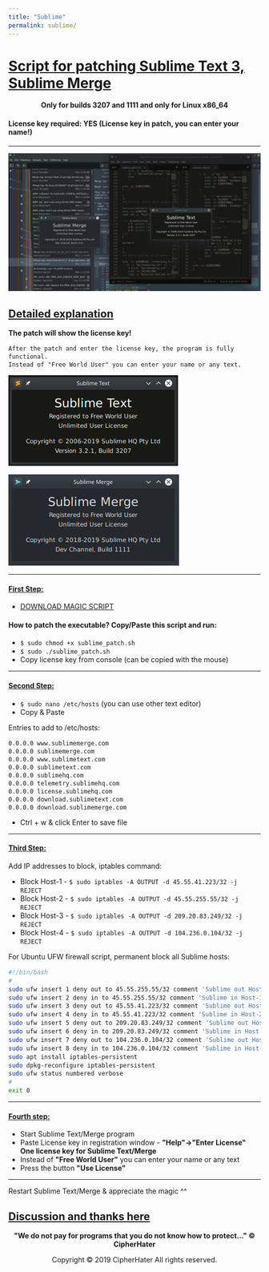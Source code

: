 ```yaml
---
title: "Sublime"
permalink: sublime/
---
```


# [Script for patching Sublime Text 3, Sublime Merge]()

<center>
	<p><b>
		Only for builds 3207 and 1111 and only for Linux x86_64
	</b></p>
</center>

#### License key required: YES (License key in patch, you can enter your name!)

---

![BIG](images/big.jpg)


## [Detailed explanation]()


**The patch will show the license key!**

```
After the patch and enter the license key, the program is fully functional.
Instead of "Free World User" you can enter your name or any text.
```

![BIG](images/3207.jpg)

![BIG](images/1111.jpg)

---

#### [First Step:]()
 
- [DOWNLOAD MAGIC SCRIPT](https://raw.githubusercontent.com/cipherhater/CipherHater/master/sublime_patch.sh)

 
#### How to patch the executable? Copy/Paste this script and run:

- ```$ sudo chmod +x sublime_patch.sh```
- ```$ sudo ./sublime_patch.sh```
- Copy license key from console (can be copied with the mouse)

---

#### [Second Step:]()

 - ```$ sudo nano /etc/hosts``` (you can use other text editor)
 - Copy & Paste

Entries to add to /etc/hosts:

```
0.0.0.0 www.sublimemerge.com
0.0.0.0 sublimemerge.com
0.0.0.0 www.sublimetext.com
0.0.0.0 sublimetext.com
0.0.0.0 sublimehq.com
0.0.0.0 telemetry.sublimehq.com
0.0.0.0 license.sublimehq.com
0.0.0.0 download.sublimetext.com
0.0.0.0 download.sublimemerge.com
```
 
 - Ctrl + w & click Enter to save file
 
---

#### [Third Step:]()
 
Add IP addresses to block, iptables command:

 - Block Host-1 - ```$ sudo iptables -A OUTPUT -d 45.55.41.223/32 -j REJECT```
 - Block Host-2 - ```$ sudo iptables -A OUTPUT -d 45.55.255.55/32 -j REJECT```
 - Block Host-3 - ```$ sudo iptables -A OUTPUT -d 209.20.83.249/32 -j REJECT```
 - Block Host-4 - ```$ sudo iptables -A OUTPUT -d 104.236.0.104/32 -j REJECT```

For Ubuntu UFW firewall script, permanent block all Sublime hosts:

```bash
#!/bin/bash
#
sudo ufw insert 1 deny out to 45.55.255.55/32 comment 'Sublime out Host-1'
sudo ufw insert 2 deny in to 45.55.255.55/32 comment 'Sublime in Host-1'
sudo ufw insert 3 deny out to 45.55.41.223/32 comment 'Sublime out Host-2'
sudo ufw insert 4 deny in to 45.55.41.223/32 comment 'Sublime in Host-2'
sudo ufw insert 5 deny out to 209.20.83.249/32 comment 'Sublime out Host-3'
sudo ufw insert 6 deny in to 209.20.83.249/32 comment 'Sublime in Host-3'
sudo ufw insert 7 deny out to 104.236.0.104/32 comment 'Sublime out Host-4'
sudo ufw insert 8 deny in to 104.236.0.104/32 comment 'Sublime in Host-4'
sudo apt install iptables-persistent
sudo dpkg-reconfigure iptables-persistent
sudo ufw status numbered verbose
#
exit 0
```

---

#### [Fourth step:]()

- Start Sublime Text/Merge program
- Paste License key in registration window - **"Help"->"Enter License"**
  **One license key for Sublime Text/Merge**
- Instead of **"Free World User"** you can enter your name or any text
- Press the button **"Use License"**

---

Restart Sublime Text/Merge & appreciate the magic ^^

## [Discussion and thanks here](https://gist.github.com/cipherhater/4e75d4e4551db171de03e9618456a7ea)

<center>
    <p><b>
	"We do not pay for programs that you do not know how to protect..." &copy; CipherHater
    </b></p>
</center>

<center>
    <p>
	Copyright &copy; 2019 CipherHater All rights reserved.
    </p>
</center>
